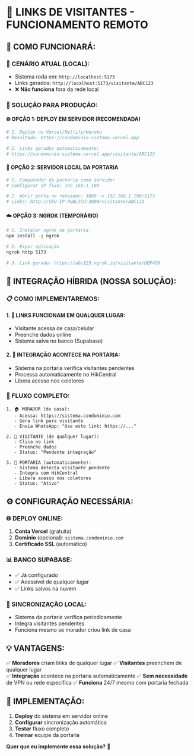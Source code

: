 # 📱 **LINKS DE VISITANTES - FUNCIONAMENTO REMOTO**

## 🎯 **COMO FUNCIONARÁ:**

### **📍 CENÁRIO ATUAL (LOCAL):**
- Sistema roda em: `http://localhost:5173`
- Links gerados: `http://localhost:5173/visitante/ABC123`
- ❌ **Não funciona** fora da rede local

### **📍 SOLUÇÃO PARA PRODUÇÃO:**

#### **🌐 OPÇÃO 1: DEPLOY EM SERVIDOR (RECOMENDADA)**
```bash
# 1. Deploy no Vercel/Netlify/Heroku
# Resultado: https://condominio-sistema.vercel.app

# 2. Links gerados automaticamente:
# https://condominio-sistema.vercel.app/visitante/ABC123
```

#### **🏢 OPÇÃO 2: SERVIDOR LOCAL DA PORTARIA**
```bash
# 1. Computador da portaria como servidor
# Configurar IP fixo: 192.168.1.100

# 2. Abrir porta no roteador: 3000 -> 192.168.1.100:5173
# Links: http://SEU-IP-PUBLICO:3000/visitante/ABC123
```

#### **☁️ OPÇÃO 3: NGROK (TEMPORÁRIO)**
```bash
# 1. Instalar ngrok na portaria
npm install -g ngrok

# 2. Expor aplicação
ngrok http 5173

# 3. Link gerado: https://abc123.ngrok.io/visitante/DEF456
```

## **🔄 INTEGRAÇÃO HÍBRIDA (NOSSA SOLUÇÃO):**

### **📋 COMO IMPLEMENTAREMOS:**

#### **1. 📱 LINKS FUNCIONAM EM QUALQUER LUGAR:**
- Visitante acessa de casa/celular
- Preenche dados online
- Sistema salva no banco (Supabase)

#### **2. 🏢 INTEGRAÇÃO ACONTECE NA PORTARIA:**
- Sistema na portaria verifica visitantes pendentes
- Processa automaticamente no HikCentral
- Libera acesso nos coletores

### **📝 FLUXO COMPLETO:**

```
1. 🏠 MORADOR (de casa):
   - Acessa: https://sistema.condominio.com
   - Gera link para visitante
   - Envia WhatsApp: "Use este link: https://..."

2. 👤 VISITANTE (de qualquer lugar):
   - Clica no link
   - Preenche dados
   - Status: "Pendente integração"

3. 🏢 PORTARIA (automaticamente):
   - Sistema detecta visitante pendente
   - Integra com HikCentral
   - Libera acesso nos coletores
   - Status: "Ativo"
```

## **⚙️ CONFIGURAÇÃO NECESSÁRIA:**

### **🌐 DEPLOY ONLINE:**
1. **Conta Vercel** (gratuita)
2. **Domínio** (opcional): `sistema.condominio.com`
3. **Certificado SSL** (automático)

### **📊 BANCO SUPABASE:**
- ✅ Já configurado
- ✅ Acessível de qualquer lugar
- ✅ Links salvos na nuvem

### **🔧 SINCRONIZAÇÃO LOCAL:**
- Sistema da portaria verifica periodicamente
- Integra visitantes pendentes
- Funciona mesmo se morador criou link de casa

## **💡 VANTAGENS:**

✅ **Moradores** criam links de qualquer lugar
✅ **Visitantes** preenchem de qualquer lugar  
✅ **Integração** acontece na portaria automaticamente
✅ **Sem necessidade** de VPN ou rede específica
✅ **Funciona** 24/7 mesmo com portaria fechada

## **🚀 IMPLEMENTAÇÃO:**

1. **Deploy** do sistema em servidor online
2. **Configurar** sincronização automática
3. **Testar** fluxo completo
4. **Treinar** equipe da portaria

**Quer que eu implemente essa solução?** 🎯 